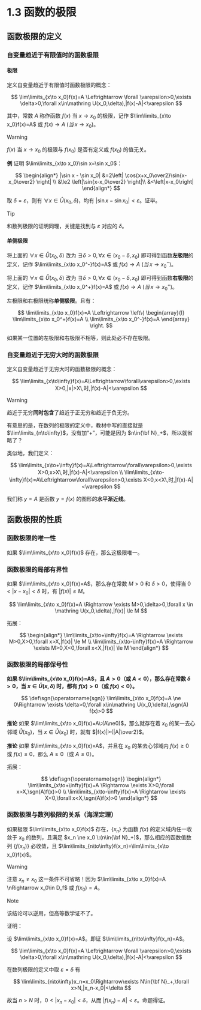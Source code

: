 # 1.3 函数的极限

## 函数极限的定义

### 自变量趋近于有限值时的函数极限

#### 极限

定义自变量趋近于有限值时函数极限的概念：

$$
\lim\limits_{x\to x_0}f(x)=A \Leftrightarrow \forall \varepsilon>0,\exists \delta>0,\forall x\in\mathring U(x_0,\delta),|f(x)-A|<\varepsilon
$$

其中，常数 $A$ 称作函数 $f(x)$ 当 $x\to x_0$ 的极限，记作 $\lim\limits_{x\to x_0}f(x)=A$ 或 $f(x)\to A\:(当\,x\to x_0)$。

> [!warning]
>
> $f(x)$ 当 $x\to x_0$ 的极限与 $f(x_0)$ 是否有定义或 $f(x_0)$ 的值无关。

**例** 证明 $\lim\limits_{x\to x_0}\sin x=\sin x_0$：

$$
\begin{align*}
|\sin x - \sin x_0| &=2\left| \cos{x+x_0\over2}\sin{x-x_0\over2} \right| \\
&\le2 \left|\sin{x-x_0\over2} \right|\\
&<\left|x-x_0\right|
\end{align*}
$$

取 $\delta = \varepsilon$，则有 $\forall x \in \mathring U(x_0,\delta)$，均有 $|\sin x - \sin x_0|<\varepsilon$。证毕。

> [!tip]
>
> 和数列极限的证明同理，关键是找到与 $\varepsilon$ 对应的 $\delta$。

#### 单侧极限

将上面的 $\forall x\in\mathring U(x_0,\delta)$ 改为 $\exists \delta>0,\forall x\in(x_0-\delta,x_0)$ 即可得到函数**左极限**的定义，记作 $\lim\limits_{x\to x_0^-}f(x)=A$ 或 $f(x)\to A\:(当\,x\to x_0^-)$。

将上面的 $\forall x\in\mathring U(x_0,\delta)$ 改为 $\exists \delta>0,\forall x\in(x_0-\delta,x_0)$ 即可得到函数**右极限**的定义，记作 $\lim\limits_{x\to x_0^+}f(x)=A$ 或 $f(x)\to A\:(当\,x\to x_0^+)$。

左极限和右极限统称**单侧极限**。且有：

$$
\lim\limits_{x\to x_0}f(x)=A
\Leftrightarrow \left\{
 \begin{array}{l}
  \lim\limits_{x\to x_0^+}f(x)=A \\
  \lim\limits_{x\to x_0^-}f(x)=A
 \end{array}
\right.
$$

如果某一位置的左极限和右极限不相等，则此处必不存在极限。

### 自变量趋近于无穷大时的函数极限

定义自变量趋近于无穷大时的函数极限的概念：

$$
\lim\limits_{x\to\infty}f(x)=A\Leftrightarrow\forall\varepsilon>0,\exists X>0,|x|>X\,时,|f(x)-A|<\varepsilon
$$

> [!warning]
> 趋近于无穷**同时包含**了趋近于正无穷和趋近于负无穷。
>
> 有意思的是，在数列的极限的定义中，教材中写的直接就是 $\lim\limits_{n\to\infty}$，没有加“$+$”，可能是因为 $n\in{\bf N}_+$，所以就省略了？

类似地，我们定义：

$$
\lim\limits_{x\to+\infty}f(x)=A\Leftrightarrow\forall\varepsilon>0,\exists X>0,x>X\,时,|f(x)-A|<\varepsilon \\
\lim\limits_{x\to-\infty}f(x)=A\Leftrightarrow\forall\varepsilon>0,\exists X<0,x<X\,时,|f(x)-A|<\varepsilon
$$

我们称 $y=A$ 是函数 $y=f(x)$ 的图形的**水平渐近线**。

## 函数极限的性质

### 函数极限的唯一性

如果 $\lim\limits_{x\to x_0}f(x)$ 存在，那么这极限唯一。

### 函数极限的局部有界性

如果 $\lim\limits_{x\to x_0}f(x)=A$，那么存在常数 $M>0$ 和  $\delta > 0$，使得当 $0<|x-x_0|<\delta$ 时，有 $|f(x)|\le M$。

$$
\lim\limits_{x\to x_0}f(x)=A \Rightarrow \exists M>0,\delta>0,\forall x \in \mathring U(x_0,\delta),|f(x)| \le M
$$

拓展：

$$
\begin{align*}
\lim\limits_{x\to+\infty}f(x)=A \Rightarrow \exists M>0,X>0,\forall x>X,|f(x)| \le M \\
\lim\limits_{x\to-\infty}f(x)=A \Rightarrow \exists M>0,X<0,\forall x<X,|f(x)| \le M
\end{align*}
$$

### 函数极限的局部保号性

**如果 $\lim\limits_{x\to x_0}f(x)=A$，且 $A>0$（或 $A<0$），那么存在常数 $\delta>0$，当 $x\in\mathring U(x,\delta)$ 时，都有 $f(x)>0$（或 $f(x)<0$）。**

$$
\def\sgn{\operatorname{sgn}}
\lim\limits_{x\to x_0}f(x)=A \ne 0\Rightarrow \exists \delta>0,\forall x\in\mathring U(x_0,\delta),\sgn(A) f(x)>0
$$

**推论** 如果 $\lim\limits_{x\to x_0}f(x)=A\:(A\ne0)$，那么就存在着 $x_0$ 的某一去心邻域 $\mathring U(x_0)$，当 $x\in\mathring U(x_0)$ 时，就有 $|f(x)|>{|A|\over2}$。

**推论** 如果 $\lim\limits_{x\to x_0}f(x)=A$，并且在 $x_0$ 的某去心邻域内 $f(x)\ge0$ 或 $f(x)\le0$，那么 $A\ge0$（或 $A\le0$）。

拓展：

$$
\def\sgn{\operatorname{sgn}}
\begin{align*}
\lim\limits_{x\to+\infty}f(x)=A \Rightarrow \exists X>0,\forall x>X,\sgn(A)f(x)>0 \\
\lim\limits_{x\to-\infty}f(x)=A \Rightarrow \exists X<0,\forall x<X,\sgn(A)f(x)>0
\end{align*}
$$

### 函数极限与数列极限的关系（海涅定理）

如果极限 $\lim\limits_{x\to x_0}f(x)$ 存在，$\{x_n\}$ 为函数 $f(x)$ 的定义域内任一收敛于 $x_0$ 的数列，且满足 $x_n \ne x_0 \:(n\in{\bf N}_+)$，那么相应的函数值数列 $\{f(x_n)\}$ 必收敛，且 $\lim\limits_{n\to\infty}f(x_n)=\lim\limits_{x\to x_0}f(x)$。

> [!warning]
>
> 注意 $x_n\ne x_0$ 这一条件不可省略！因为 $\lim\limits_{x\to x_0}f(x)=A \nRightarrow x_0\in D_f$ 或 $f(x_0)=A$。

> [!note]
>
> 该结论可以逆用，但高等数学证不了。

证明：

设 $\lim\limits_{x\to x_0}f(x)=A$。即证 $\lim\limits_{n\to\infty}f(x_n)=A$。

$$
\lim\limits_{x\to x_0}f(x)=A \Leftrightarrow \forall \varepsilon>0,\exists \delta>0,\forall x\in\mathring U(x_0,\delta),|f(x)-A|<\varepsilon
$$

在数列极限的定义中取 $\varepsilon=\delta$ 有

$$
\lim\limits_{n\to\infty}x_n=x_0\Rightarrow\exists N\in{\bf N}_+,\forall x>N,|x_n-x_0|<\delta
$$

故当 $n>N$ 时，$0<|x_n-x_0|<\delta$，从而 $|f(x_n)-A|<\varepsilon$。命题得证。